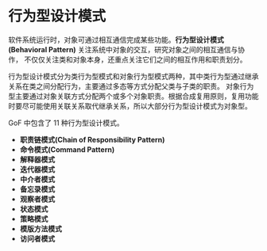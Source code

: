 # 行为型设计模式

软件系统运行时，对象可通过相互通信完成某些功能。**行为型设计模式(Behavioral Pattern)** 关注系统中对象的交互，研究对象之间的相互通信与协作，
不仅仅关注类和对象本身，还重点关注它们之间的相互作用和职责划分。

行为型设计模式分为类行为型模式和对象行为型模式两种，其中类行为型通过继承关系在类之间分配行为，主要通过多态等方式分配父类与子类的职责。
对象行为型主要通过对象关联方式分配两个或多个对象职责。根据合成复用原则，复用功能时要尽可能使用关联关系取代继承关系，所以大部分行为型设计模式为对象型。

GoF 中包含了 11 种行为型设计模式。

- **职责链模式(Chain of Responsibility Pattern)**
- **命令模式(Command Pattern)**
- **解释器模式**
- **迭代器模式**
- **中介者模式**
- **备忘录模式**
- **观察者模式**
- **状态模式**
- **策略模式**
- **模版方法模式**
- **访问者模式**
